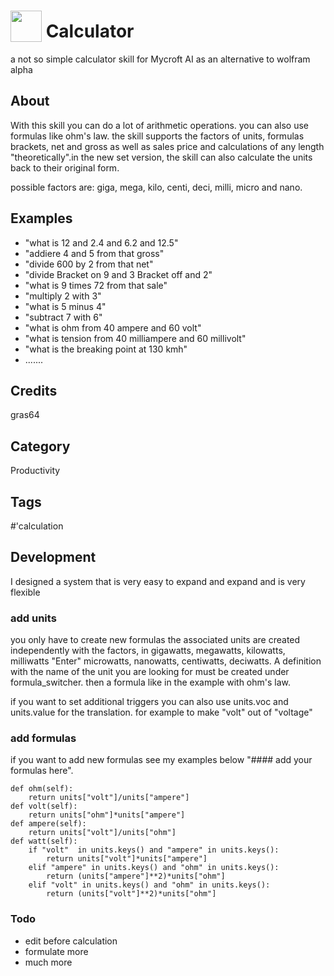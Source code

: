 # <img src='https://raw.githack.com/FortAwesome/Font-Awesome/master/svgs/solid/calculator.svg' card_color='#000000' width='50' height='50' style='vertical-align:bottom'/> Calculator
a not so simple calculator skill for Mycroft AI as an alternative to wolfram alpha

## About
With this skill you can do a lot of arithmetic operations. you can also use formulas like ohm's law. the skill supports the factors of units, formulas brackets, net and gross as well as sales price and calculations of any length "theoretically".in the new set version, the skill can also calculate the units back to their original form.

possible factors are: giga, mega, kilo, centi, deci, milli, micro and nano.

## Examples
* "what is 12 and 2.4 and 6.2 and 12.5"
* "addiere 4 and 5 from that gross" 
* "divide 600 by 2 from that net"
* "divide Bracket on 9 and 3 Bracket off and 2"
* "what is 9 times 72 from that sale"
* "multiply 2 with 3"
* "what is 5 minus 4"
* "subtract 7 with 6"
* "what is ohm from 40 ampere and 60 volt"
* "what is tension from 40 milliampere and 60 millivolt"
* "what is the breaking point at 130 kmh"
* ....... 

## Credits
gras64

## Category
Productivity

## Tags
#'calculation

## Development
I designed a system that is very easy to expand and expand and is very flexible

### add units
you only have to create new formulas the associated units are created independently with the factors, in gigawatts, megawatts, kilowatts, milliwatts "Enter" microwatts, nanowatts, centiwatts, deciwatts. A definition with the name of the unit you are looking for must be created under formula_switcher. then a formula like in the example with ohm's law. 

if you want to set additional triggers you can also use units.voc and units.value for the translation. for example to make "volt" out of "voltage"

### add formulas
if you want to add new formulas see my examples below "#### add your formulas here".

    def ohm(self):
        return units["volt"]/units["ampere"]
    def volt(self):
        return units["ohm"]*units["ampere"]
    def ampere(self):
        return units["volt"]/units["ohm"]
    def watt(self):
        if "volt"  in units.keys() and "ampere" in units.keys():
            return units["volt"]*units["ampere"]
        elif "ampere" in units.keys() and "ohm" in units.keys():
            return (units["ampere"]**2)*units["ohm"]
        elif "volt" in units.keys() and "ohm" in units.keys():
            return (units["volt"]**2)*units["ohm"]

### Todo
* edit before calculation
* formulate more
* much more

